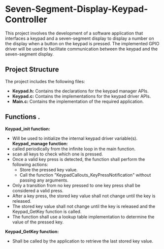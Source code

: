 # Seven-Segment-Display-Keypad-Controller

This project involves the development of a software application that interfaces a keypad and a seven-segment display to display a number on the display when a button on the keypad is pressed. The implemented GPIO driver will be used to facilitate communication between the keypad and the seven-segment display.

## Project Structure
The project includes the following files:

* **Keypad.h:** Contains the declarations for the keypad manager APIs.
* **Keypad.c:** Contains the implementations for the keypad driver APIs.
* **Main.c:** Contains the implementation of the required application.

## Functions .
**Keypad_init function:**
  * Will be used to initialize the internal keypad driver variable(s).
**Keypad_manage function:**
  * called periodically from the infinite loop in the main function.
  * scan all keys to check which one is pressed.
  * Once a valid key press is detected, the function shall perform the following actions:
      * Store the pressed key value.
      * Call the function "KeypadCallouts_KeyPressNotification" without passing any arguments.
  * Only a transition from no key pressed to one key press shall be considered a valid press.
  * After a key press, the stored key value shall not change until the key is released.
  * The stored key value shall not change until the key is released and the Keypad_GetKey function is called.
  * The function shall use a lookup table implementation to determine the value of the pressed key.
    
**Keypad_GetKey function:**
  * Shall be called by the application to retrieve the last stored key value.

